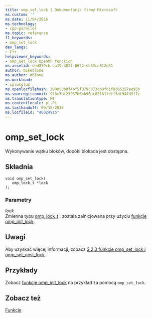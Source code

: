 ```yaml
---
title: omp_set_lock | Dokumentacja firmy Microsoft
ms.custom: ''
ms.date: 11/04/2016
ms.technology:
- cpp-parallel
ms.topic: reference
f1_keywords:
- omp_set_lock
dev_langs:
- C++
helpviewer_keywords:
- omp_set_lock OpenMP function
ms.assetid: ded839cb-ca19-403f-8622-eb52ce512d31
author: mikeblome
ms.author: mblome
ms.workload:
- cplusplus
ms.openlocfilehash: 390090b0f4bf5f8795373db9f61f8365257ee95b
ms.sourcegitcommit: 913c3bf23937b64b90ac05181fdff3df947d9f1c
ms.translationtype: MT
ms.contentlocale: pl-PL
ms.lasthandoff: 09/18/2018
ms.locfileid: "46024915"
---
```

# <a name="ompsetlock"></a>omp_set_lock
Wykonywanie wątku bloków, dopóki blokada jest dostępna.  
  
## <a name="syntax"></a>Składnia  
  
```  
void omp_set_lock(  
   omp_lock_t *lock  
);  
```  
  
### <a name="parameters"></a>Parametry
  
*lock*<br/>
Zmienna typu [omp_lock_t](../../../parallel/openmp/reference/omp-lock-t.md) , została zainicjowana przy użyciu [funkcje omp_init_lock](../../../parallel/openmp/reference/omp-init-lock.md).  
  
## <a name="remarks"></a>Uwagi  
 Aby uzyskać więcej informacji, zobacz [3.2.3 funkcje omp_set_lock i omp_set_nest_lock](../../../parallel/openmp/3-2-3-omp-set-lock-and-omp-set-nest-lock-functions.md).  
  
## <a name="examples"></a>Przykłady  
 Zobacz [funkcje omp_init_lock](../../../parallel/openmp/reference/omp-init-lock.md) na przykład za pomocą `omp_set_lock`.  
  
## <a name="see-also"></a>Zobacz też  
 [Funkcje](../../../parallel/openmp/reference/openmp-functions.md)